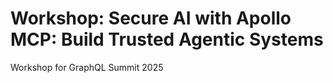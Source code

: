 # Workshop: Secure AI with Apollo MCP: Build Trusted Agentic Systems

Workshop for GraphQL Summit 2025
